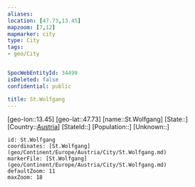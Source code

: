```yaml
---
aliases: 
location: [47.73,13.45]
mapzoom: [7,12] 
mapmarker: city 
type: City
tags:
- geo/City


SpocWebEntityId: 34499
isDeleted: false
confidential: public

title: St.Wolfgang
---
```

[geo-lon::13.45]
[geo-lat::47.73]
[name::St.Wolfgang]
[State::]
[Country::[Austria](geo/Continent/Europe/Austria.md)]
[StateId::]
[Population::]
[Unknown::]


```leaflet
id: St.Wolfgang
coordinates: [St.Wolfgang](geo/Continent/Europe/Austria/City/St.Wolfgang.md)
markerFile: [St.Wolfgang](geo/Continent/Europe/Austria/City/St.Wolfgang.md)
defaultZoom: 11 
maxZoom: 18
```


